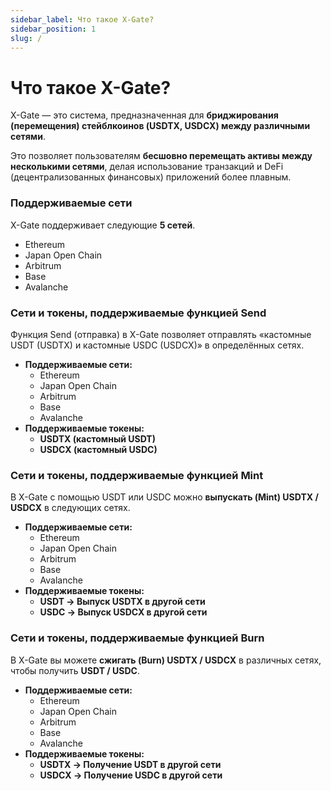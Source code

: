 ```yaml
---
sidebar_label: Что такое X-Gate?
sidebar_position: 1
slug: /
---
```


# Что такое X-Gate?

X-Gate — это система, предназначенная для **бриджирования (перемещения) стейблкоинов (USDTX, USDCX) между различными сетями**.

Это позволяет пользователям **бесшовно перемещать активы между несколькими сетями**, делая использование транзакций и DeFi (децентрализованных финансовых) приложений более плавным.

### **Поддерживаемые сети**

X-Gate поддерживает следующие **5 сетей**.

- Ethereum
- Japan Open Chain
- Arbitrum
- Base
- Avalanche

### **Сети и токены, поддерживаемые функцией Send**

Функция Send (отправка) в X-Gate позволяет отправлять «кастомные USDT (USDTX) и кастомные USDC (USDCX)» в определённых сетях.

- **Поддерживаемые сети:**
    - Ethereum
    - Japan Open Chain
    - Arbitrum
    - Base
    - Avalanche
- **Поддерживаемые токены:**
    - **USDTX (кастомный USDT)**
    - **USDCX (кастомный USDC)**

### **Сети и токены, поддерживаемые функцией Mint**

В X-Gate с помощью USDT или USDC можно **выпускать (Mint) USDTX / USDCX** в следующих сетях.

- **Поддерживаемые сети:**
    - Ethereum
    - Japan Open Chain
    - Arbitrum
    - Base
    - Avalanche
- **Поддерживаемые токены:**
    - **USDT → Выпуск USDTX в другой сети**
    - **USDC → Выпуск USDCX в другой сети**

### **Сети и токены, поддерживаемые функцией Burn**

В X-Gate вы можете **сжигать (Burn) USDTX / USDCX** в различных сетях, чтобы получить **USDT / USDC**.

- **Поддерживаемые сети:**
    - Ethereum
    - Japan Open Chain
    - Arbitrum
    - Base
    - Avalanche
- **Поддерживаемые токены:**
    - **USDTX → Получение USDT в другой сети**
    - **USDCX → Получение USDC в другой сети**